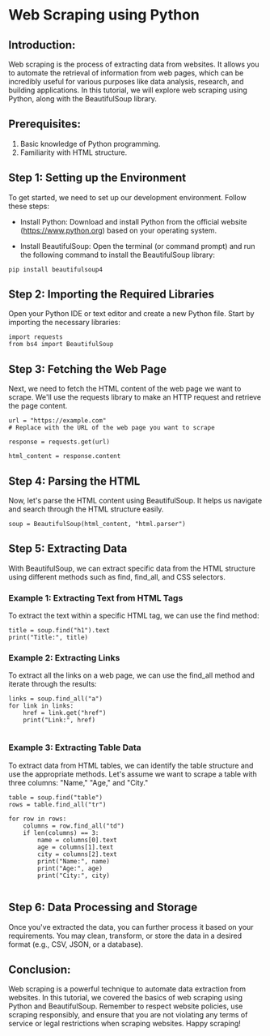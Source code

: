 # Web Scraping using Python 

## Introduction:
Web scraping is the process of extracting data from websites. It allows you to automate the retrieval of information from web pages, which can be incredibly useful for various purposes like data analysis, research, and building applications. In this tutorial, we will explore web scraping using Python, along with the BeautifulSoup library.

## Prerequisites:

1. Basic knowledge of Python programming.
2. Familiarity with HTML structure.

## Step 1: Setting up the Environment

To get started, we need to set up our development environment. Follow these steps:

- Install Python: Download and install Python from the official website (https://www.python.org) based on your operating system.

- Install BeautifulSoup: Open the terminal (or command prompt) and run the following command to install the BeautifulSoup library:

```
pip install beautifulsoup4

``` 

## Step 2: Importing the Required Libraries

Open your Python IDE or text editor and create a new Python file. Start by importing the necessary libraries:


```
import requests
from bs4 import BeautifulSoup

```

## Step 3: Fetching the Web Page
Next, we need to fetch the HTML content of the web page we want to scrape. We'll use the requests library to make an HTTP request and retrieve the page content.

```
url = "https://example.com"  
# Replace with the URL of the web page you want to scrape

response = requests.get(url)

html_content = response.content

```

## Step 4: Parsing the HTML
Now, let's parse the HTML content using BeautifulSoup. It helps us navigate and search through the HTML structure easily.

```
soup = BeautifulSoup(html_content, "html.parser")

```

## Step 5: Extracting Data
With BeautifulSoup, we can extract specific data from the HTML structure using different methods such as find, find_all, and CSS selectors.

### Example 1: Extracting Text from HTML Tags
To extract the text within a specific HTML tag, we can use the find method:

```
title = soup.find("h1").text
print("Title:", title)

```

### Example 2: Extracting Links
To extract all the links on a web page, we can use the find_all method and iterate through the results:


```
links = soup.find_all("a")
for link in links:
    href = link.get("href")
    print("Link:", href)
 
 ```
 
### Example 3: Extracting Table Data
To extract data from HTML tables, we can identify the table structure and use the appropriate methods. Let's assume we want to scrape a table with three columns: "Name," "Age," and "City."


```
table = soup.find("table")
rows = table.find_all("tr")

for row in rows:
    columns = row.find_all("td")
    if len(columns) == 3:
        name = columns[0].text
        age = columns[1].text
        city = columns[2].text
        print("Name:", name)
        print("Age:", age)
        print("City:", city)
 
 ```
 
## Step 6: Data Processing and Storage
Once you've extracted the data, you can further process it based on your requirements. You may clean, transform, or store the data in a desired format (e.g., CSV, JSON, or a database).

## Conclusion:
Web scraping is a powerful technique to automate data extraction from websites. In this tutorial, we covered the basics of web scraping using Python and BeautifulSoup. Remember to respect website policies, use scraping responsibly, and ensure that you are not violating any terms of service or legal restrictions when scraping websites. Happy scraping!





